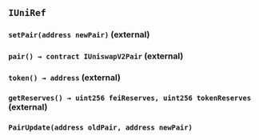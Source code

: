 ## `IUniRef`






### `setPair(address newPair)` (external)





### `pair() → contract IUniswapV2Pair` (external)





### `token() → address` (external)





### `getReserves() → uint256 feiReserves, uint256 tokenReserves` (external)






### `PairUpdate(address oldPair, address newPair)`








